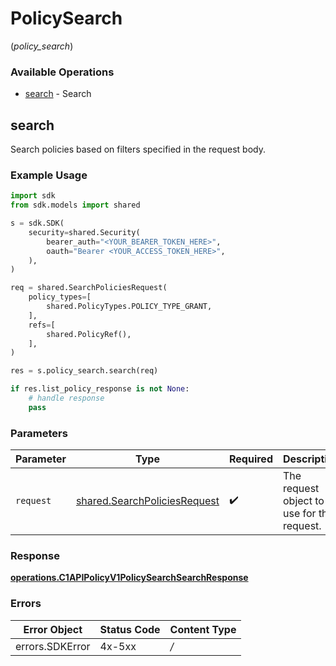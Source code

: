 # PolicySearch
(*policy_search*)

### Available Operations

* [search](#search) - Search

## search

Search policies based on filters specified in the request body.

### Example Usage

```python
import sdk
from sdk.models import shared

s = sdk.SDK(
    security=shared.Security(
        bearer_auth="<YOUR_BEARER_TOKEN_HERE>",
        oauth="Bearer <YOUR_ACCESS_TOKEN_HERE>",
    ),
)

req = shared.SearchPoliciesRequest(
    policy_types=[
        shared.PolicyTypes.POLICY_TYPE_GRANT,
    ],
    refs=[
        shared.PolicyRef(),
    ],
)

res = s.policy_search.search(req)

if res.list_policy_response is not None:
    # handle response
    pass
```

### Parameters

| Parameter                                                                    | Type                                                                         | Required                                                                     | Description                                                                  |
| ---------------------------------------------------------------------------- | ---------------------------------------------------------------------------- | ---------------------------------------------------------------------------- | ---------------------------------------------------------------------------- |
| `request`                                                                    | [shared.SearchPoliciesRequest](../../models/shared/searchpoliciesrequest.md) | :heavy_check_mark:                                                           | The request object to use for the request.                                   |


### Response

**[operations.C1APIPolicyV1PolicySearchSearchResponse](../../models/operations/c1apipolicyv1policysearchsearchresponse.md)**
### Errors

| Error Object    | Status Code     | Content Type    |
| --------------- | --------------- | --------------- |
| errors.SDKError | 4x-5xx          | */*             |
